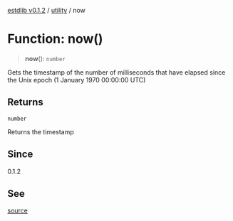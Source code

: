 [estdlib v0.1.2](../wiki/Home) / [utility](../wiki/utility) / now

# Function: now()

> **now**(): `number`

Gets the timestamp of the number of milliseconds that have elapsed
since the Unix epoch (1 January 1970 00:00:00 UTC)

## Returns

`number`

Returns the timestamp

## Since

0.1.2

## See

[source](https://github.com/yaxingson/estdlib/blob/main/lib/utility/now.ts)
